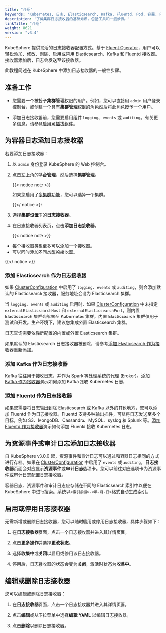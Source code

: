 ```yaml
---
title: "介绍"
keywords: 'Kubernetes, 日志, Elasticsearch, Kafka, Fluentd, Pod, 容器, Fluentbit, 输出'
description: '了解集群日志接收器的基础知识，包括工具和一般步骤。'
linkTitle: "介绍"
weight: 8621
version: "v3.4"
---
```


KubeSphere 提供灵活的日志接收器配置方式。基于 [Fluent Operator](https://github.com/fluent/fluent-operator)，用户可以轻松添加、修改、删除、启用或禁用 Elasticsearch、Kafka 和 Fluentd 接收器。接收器添加后，日志会发送至该接收器。

此教程简述在 KubeSphere 中添加日志接收器的一般性步骤。

## 准备工作

- 您需要一个被授予**集群管理**权限的用户。例如，您可以直接用 `admin` 用户登录控制台，或创建一个具有**集群管理**权限的角色然后将此角色授予一个用户。

- 添加日志接收器前，您需要启用组件 `logging`、`events` 或 `auditing`。有关更多信息，请参见[启用可插拔组件](../../../../pluggable-components/)。

## 为容器日志添加日志接收器

若要添加日志接收器：

1. 以 `admin` 身份登录 KubeSphere 的 Web 控制台。

2. 点击左上角的**平台管理**，然后选择**集群管理**。

   {{< notice note >}}

   如果您启用了[多集群功能](../../../../multicluster-management/)，您可以选择一个集群。

   {{</ notice >}} 

3. 选择**集群设置**下的**日志接收器**。

4. 在日志接收器列表页，点击**添加日志接收器**。

   {{< notice note >}}

- 每个接收器类型至多可以添加一个接收器。
- 可以同时添加不同类型的接收器。

{{</ notice >}}

### 添加 Elasticsearch 作为日志接收器

如果 [ClusterConfiguration](https://github.com/kubesphere/kubekey/blob/release-2.2/docs/config-example.md) 中启用了 `logging`、`events` 或 `auditing`，则会添加默认的 Elasticsearch 接收器，服务地址会设为 Elasticsearch 集群。

当  `logging`、`events` 或 `auditing` 启用时，如果 [ClusterConfiguration](https://github.com/kubesphere/kubekey/blob/release-2.2/docs/config-example.md) 中未指定 `externalElasticsearchHost` 和 `externalElasticsearchPort`，则内置 Elasticsearch 集群会部署至 Kubernetes 集群。内置 Elasticsearch 集群仅用于测试和开发。生产环境下，建议您集成外置 Elasticsearch 集群。

日志查询需要依靠所配置的内置或外置 Elasticsearch 集群。

如果默认的 Elasticsearch 日志接收器被删除，请参考[添加 Elasticsearch 作为接收器](../add-es-as-receiver/)重新添加。

### 添加 Kafka 作为日志接收器

Kafka 往往用于接收日志，并作为 Spark 等处理系统的代理 (Broker)。[添加 Kafka 作为接收器](../add-kafka-as-receiver/)演示如何添加 Kafka 接收 Kubernetes 日志。

### 添加 Fluentd 作为日志接收器

如果您需要将日志输出到除 Elasticsearch 或 Kafka 以外的其他地方，您可以添加 Fluentd 作为日志接收器。Fluentd 支持多种输出插件，可以将日志发送至多个目标，例如 S3、MongoDB、Cassandra、MySQL、syslog 和 Splunk 等。[添加 Fluentd 作为接收器](../add-fluentd-as-receiver/)演示如何添加 Fluentd 接收 Kubernetes 日志。

## 为资源事件或审计日志添加日志接收器

自 KubeSphere v3.0.0 起，资源事件和审计日志可以通过和容器日志相同的方式进行存档。如果在 [ClusterConfiguration](https://github.com/kubesphere/kubekey/blob/release-2.2/docs/config-example.md) 中启用了 `events` 或 `auditing`，**日志接收器**页面会对应显示**资源事件**或**审计日志**选项卡。您可以前往对应选项卡为资源事件或审计日志配置日志接收器。

容器日志、资源事件和审计日志应存储在不同的 Elasticsearch 索引中以便在 KubeSphere 中进行搜索。系统以`<索引前缀>-<年-月-日>`格式自动生成索引。

## 启用或停用日志接收器

无需新增或删除日志接收器，您可以随时启用或停用日志接收器，具体步骤如下：

1. 在**日志接收器**页面，点击一个日志接收器并进入其详情页面。
2. 点击**更多操作**并选择**更改状态**。

3. 选择**收集中**或**关闭**以启用或停用该日志接收器。

4. 停用后，日志接收器的状态会变为**关闭**，激活时状态为**收集中**。


## 编辑或删除日志接收器

您可以编辑或删除日志接收器：

1. 在**日志接收器**页面，点击一个日志接收器并进入其详情页面。
2. 点击**编辑**或从下拉菜单中选择**编辑 YAML** 以编辑日志接收器。

3. 点击**删除**以删除日志接收器。
